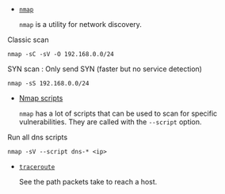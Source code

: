 * [`nmap`](https://nmap.org/)

    `nmap` is a utility for network discovery.

Classic scan
```	
nmap -sC -sV -O 192.168.0.0/24
```

SYN scan : Only send SYN (faster but no service detection)
```
nmap -sS 192.168.0.0/24
```

* [Nmap scripts](https://nmap.org/nsedoc/scripts/)
  
  `nmap` has a lot of scripts that can be used to scan for specific vulnerabilities. They are called with the `--script` option.

Run all dns scripts
```
nmap -sV --script dns-* <ip>
```

* [`traceroute`](https://en.wikipedia.org/wiki/Traceroute)

    See the path packets take to reach a host.